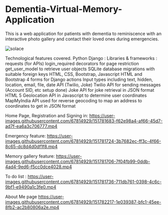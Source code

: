 # Dementia-Virtual-Memory-Application

This is a web application for patients with dementia to reminiscence with an interactive photo gallery and contact their loved ones during emergencies.

![solace](https://user-images.githubusercontent.com/67814929/149368595-204bb542-cdc0-4c09-af6f-5a96177edf02.png)

Technological features covered.
Python Django :
Libraries & frameworks : 
requests (for APIs)
login_required decorators for page restriction
get_user_model to retrieve user objects
SQLite database migrations with suitable foreign keys
HTML, CSS, Bootstrap, Javascript
HTML and Bootstrap 4 forms for Django actions
Input types including text, hidden, location, email, file, date
API (Twilio, Joke)
Twilio API for sending messages (Account SID, etc setup done)
Joke API for joke retrieval in JSON format
HTML 5 Geolocation API in Javascript to determine user coordinates
MapMyIndia API used for reverse geocoding to map an address to coordinates to get in JSON format

Home Page, Registration and Signing in:
https://user-images.githubusercontent.com/67814929/151781683-f62e98a4-af66-45d7-ad7f-ea6a3c706777.mp4

Emergency feature:
https://user-images.githubusercontent.com/67814929/151781724-3b7682ec-ff3c-4f66-8c65-dc8d4d0df1f8.mp4

Memory gallery feature:
https://user-images.githubusercontent.com/67814929/151781706-7f04fb99-0ddb-4ad4-9ed6-f5cc0dce4028.mp4

To do list :
https://user-images.githubusercontent.com/67814929/151781736-711db761-0398-4c6c-9bf1-e9490a1c3fe0.mp4

About Me page
https://user-images.githubusercontent.com/67814929/151782217-1e039387-bfc1-45ee-8fb2-ac2b80806a2e.mp4
